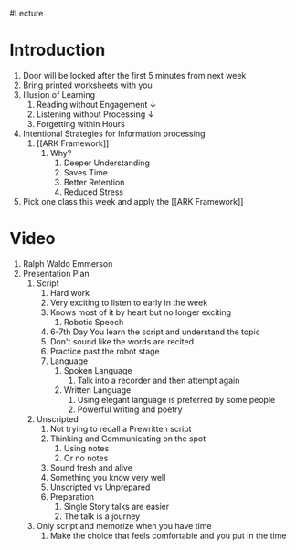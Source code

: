 #Lecture 
# Introduction
1. Door will be locked after the first 5 minutes from next week
2. Bring printed worksheets with you
3. Illusion of Learning
	1. Reading without Engagement $\downarrow$
	2. Listening without Processing $\downarrow$
	3. Forgetting within Hours
4. Intentional Strategies for Information processing
	1. [[ARK Framework]]
		1. Why?
			1. Deeper Understanding
			2. Saves Time
			3. Better Retention
			4. Reduced Stress
5. Pick one class this week and apply the [[ARK Framework]]
# Video
1. Ralph Waldo Emmerson
2. Presentation Plan
	1. Script
		1. Hard work
		2. Very exciting to listen to early in the week
		3. Knows most of it by heart but no longer exciting
			1. Robotic Speech
		4. 6-7th Day You learn the script and understand the topic
		5. Don't sound like the words are recited
		6. Practice past the robot stage
		7. Language
			1. Spoken Language
				1. Talk into a recorder and then attempt again
			2. Written Language
				1. Using elegant language is preferred by some people
				2. Powerful writing and poetry
	2. Unscripted
		1. Not trying to recall a Prewritten script
		2. Thinking and Communicating on the spot
			1. Using notes
			2. Or no notes
		3. Sound fresh and alive
		4. Something you know very well
		5. Unscripted vs Unprepared
		6. Preparation
			1. Single Story talks are easier
			2. The talk is a journey
	3. Only script and memorize when you have time
		1. Make the choice that feels comfortable and you put in the time